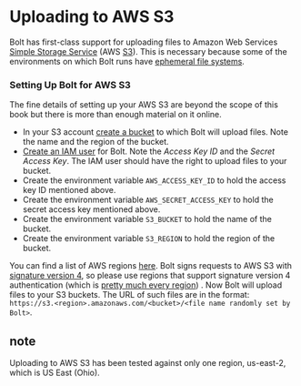 # Uploading to AWS S3

Bolt has first-class support for uploading files to Amazon Web Services [Simple Storage Service](/docs.aws.amazon.com/AmazonS3/latest/dev/Welcome.html) \(AWS [S3](https://aws.amazon.com/s3/)\). This is necessary because some of the environments on which Bolt runs have [ephemeral file systems](/deploying-to-heroku/ephemeral-file-system.md).

### Setting Up Bolt for AWS S3

The fine details of setting up your AWS S3 are beyond the scope of this book but there is more than enough material on it online.

* In your S3 account [create a bucket](http://docs.aws.amazon.com/AmazonS3/latest/gsg/CreatingABucket.html) to which Bolt will upload files. Note the name and the region of the bucket.
* [Create an IAM user](http://docs.aws.amazon.com/IAM/latest/UserGuide/id_users_create.html) for Bolt. Note the _Access Key ID_ and the _Secret Access Key_. The IAM user should have the right to upload files to your bucket.
* Create the environment variable `AWS_ACCESS_KEY_ID` to hold the access key ID mentioned above.
* Create the environment variable `AWS_SECRET_ACCESS_KEY` to hold the secret access key mentioned above.
* Create the environment variable `S3_BUCKET` to hold the name of the bucket.
* Create the environment variable `S3_REGION` to hold the region of the bucket.

You can find a list of AWS regions [here](http://docs.aws.amazon.com/AWSEC2/latest/UserGuide/using-regions-availability-zones.html). Bolt signs requests to AWS S3 with [signature version 4](http://docs.aws.amazon.com/general/latest/gr/signature-version-4.html), so please use regions that support signature version 4 authentication \(which is [pretty much every region](http://support.s3mediamaestro.com/article/177-bucket-regions-and-aws-signature-version-4)\) . Now Bolt will upload files to your S3 buckets. The URL of such files are in the format: `https://s3.<region>.amazonaws.com/<bucket>/<file name randomly set by Bolt>`.

## note

Uploading to AWS S3 has been tested against only one region, us-east-2, which is US East \(Ohio\).

